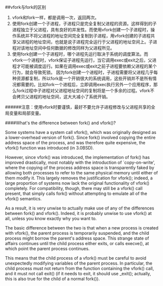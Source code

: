 ##vfork与fork的区别

1. vfork和fork一样，都是调用一次，返回两次。
2. 使用fork创建一个子进程，子进程只是完全复制父进程的资源。这样得到的子进程独立于父进程，具有良好的并发性。而使用vfork创建一个子进程时，操作系统并不将父进程的地址空间完全复制到子进程，用vfork创建的子进程共享父进程的地址空间，也就是说子进程完全运行于父进程的地址空间上。子进程对该地址空间中任何数据的修改同样为父进程所见。
3. 使用fork创建一个子进程时，哪个进程先运行取决于系统的调度算法。而vfork一个进程时，vfork保证子进程先运行，当它调用exec或exit之后，父进程才可能被调度运行。如果在调用exec或exit之前子进程要依赖父进程的某个行为，就会导致死锁。
因为fork创建一个进程时，子进程需要将父进程几乎每种资源都复制，所以fork是一个开销很大的系统调用，这些开销并不是所有情况都需要的。比如fork一个进程后，立即调用exec执行另外一个应用程序，那么fork过程中子进程对父进程地址空间的复制将是一个多余的过程。vfork不会拷贝父进程的地址空间，这大大减小了系统开销。

######注意：使用vfork时要谨慎，最好不要允许子进程修改与父进程共享的全局变量和局部变量。

####What's the difference between fork() and vfork()?


Some systems have a system call vfork(), which was originally 
designed as a lower-overhead version of fork(). Since 
fork() involved copying the entire address space of the process, 
and was therefore quite expensive, the vfork() function was 
introduced (in 3.0BSD). 



However, since vfork() was introduced, the 
implementation of fork() has improved drastically, most notably 
with the introduction of `copy-on-write', where the copying of the 
process address space is transparently faked by allowing both processes 
to refer to the same physical memory until either of them modify 
it. This largely removes the justification for vfork(); indeed, a 
large proportion of systems now lack the original functionality of 
vfork() completely. For compatibility, though, there may still be 
a vfork() call present, that simply calls fork() without 
attempting to emulate all of the vfork() semantics. 



As a result, it is very unwise to actually make use of any of the 
differences between fork() and vfork(). Indeed, it is 
probably unwise to use vfork() at all, unless you know exactly 
why you want to. 



The basic difference between the two is that when a new process is 
created with vfork(), the parent process is temporarily 
suspended, and the child process might borrow the parent's address 
space. This strange state of affairs continues until the child process 
either exits, or calls execve(), at which point the parent 
process continues. 



This means that the child process of a vfork() must be careful to 
avoid unexpectedly modifying variables of the parent process. In 
particular, the child process must not return from the function 
containing the vfork() call, and it must not call 
exit() (if it needs to exit, it should use _exit(); 
actually, this is also true for the child of a normal fork()).



